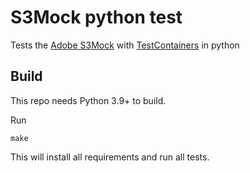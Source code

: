 # S3Mock python test

Tests the [Adobe S3Mock](https://github.com/adobe/S3Mock) with [TestContainers](https://testcontainers.com/) in python

## Build

This repo needs Python 3.9+ to build.

Run 
```shell
make
```

This will install all requirements and run all tests.
